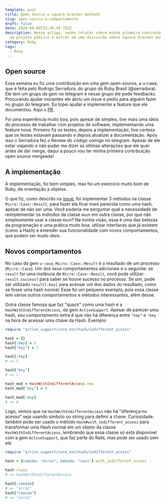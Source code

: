 ```yaml
---
template: post
title: Open Source e square bracket methods
slug: open-source-e-comportamento
draft: false
date: 2020-08-09T23:36:49.752Z
description: Nesse artigo, venho relatar sobre minha primeira contruibuição para
  um projeto público e entrar em uma discussão sobre square bracket methods
category: Ruby
tags:
  - Ruby
---
```

## Open source

Essa semana eu fiz uma contribuição em uma gem open-source, a u-case, que é feita pelo Rodrigo Serradura, do grupo do Ruby Brasil (@serradura). Ele tem um grupo da gem no telegram e nesse grupo ele pede feedbacks. Procurando ajudar iniciantes ele abriu um issue e pediu para alguém fazer no grupo do telegram. Eu topei ajudar e implementei a feature que ele documentou. Aqui o [PR](https://github.com/serradura/u-case/pull/60).

Foi uma experiência muito boa, pois apesar de simples, tive mais uma ideia do processo de trabalhar com projetos de software, implementando uma feature nova. Primeiro fiz os testes, depois a implementação, tive certeza que os testes estavam passando e depois atualizei a documentação. Após isso o Serradura fez o Review do código comigo no telegram. Apesar de ele estar viajando e não puder me dizer as últimas alterações que ele quer antes de dar merge, daqui a pouco vou ter minha primeira contribuição open source mergeada!

## A implementação

A implementação, foi bem simples, mas foi um exercício muito bom de Ruby, de orientação a objetos.

O que fiz, como descrito na [issue](https://github.com/serradura/u-case/issues/59), foi implementar 3 métodos na classe `Micro::Case::Result`, para fazer ela ficar mais parecida como uma hash, apesar de não ser uma. Você poderia me perguntar qual a necessidade de reimplementar os métodos da classe `Hash` em outra classe, por que não simplesmente usar a classe `Hash`? Na minha visão, essa é uma das belezas da programação e uma prática muito boa: utilizar interfaces que já existem (como a Hash) e extender sua funcionalidade com novos comportamentos, que podem ser muito úteis.

## Novos comportamentos

No caso da gem `u-case`, `Micro::Case::Result` é o resultado de um processo (`Micro::Case`). Um dos seus comportamentos adicionais é o seguinte: se `result` for uma instância de `Micro::Case::Result`, você pode utilizar: `result.success?` para saber se houve sucesso no processo. Se sim, pode ser utilizado `result[:key]` para acessar um dos dados do resultado, como se fosse uma hash normal. Esse foi um pequeno exemplo, pois essa classe tem vários outros comportamentos e métodos interessantes, além desse.

Outra classe famosa que faz "quack" como uma hash é a `HashWithIndifferentAccess`, da gem `ActiveSupport`. Apesar de parecer uma hash, seu comportamento extra é que não há diferença entre `"key"` e `:key` na hora de acessar uma chave da Hash. Exemplo:

```ruby
require "active_support/core_ext/hash/indifferent_access"

hash = {}
hash[:key] = 5
hash["key"] = 1

hash[:key]
# => 5

hash["key"]
# => 1

hash_mod = HashWithIndifferentAccess.new
hash_mod["key"] = 8

hash_mod[:key]
# => 8

```

Logo, vemos que na `HashWithIndifferentAccess` não há "diferença no acesso" seja usando símbolo ou string para definir a chave. Curiosidade: também pode ser usado o método `Hash#with_indifferent_access` para transformar uma Hash normal em um objeto da classe `HashWithIndifferentAccess`, lembrando que essa classe só está disponível com a gem `ActiveSupport`, que faz parte do Rails, mas pode ser usado sem ele.

```ruby
require "active_support/core_ext/hash/indifferent_access"

hash = {comida: "arroz", bebida: "suco"}.with_indifferent_access

hash.class
# => HashWithIndifferentAccess

hash[:comida]
# => "arroz"
hash["comida"]
# => "arroz"
```